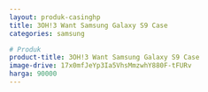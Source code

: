 ```yaml
---
layout: produk-casinghp
title: 3OH!3 Want Samsung Galaxy S9 Case
categories: samsung

# Produk
product-title: 3OH!3 Want Samsung Galaxy S9 Case
image-drive: 17x0mfJeYp3Ia5VhsMmzwhY880F-tFURv
harga: 90000
---
```

